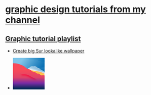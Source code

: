 # [graphic design tutorials from my channel](https://www.youtube.com/c/LarryMoore)
## [Graphic tutorial playlist](https://www.youtube.com/playlist?list=PLqr4STCEUjE49Xwq0o86EGjy-UqoM-KYc)
* [Create big Sur lookalike wallpaper](./Create_big_Sur_lookalike_wallpaper)
- <img src=./Create_big_Sur_lookalike_wallpaper/Big_Sur_Graphic_day.svg width=100>